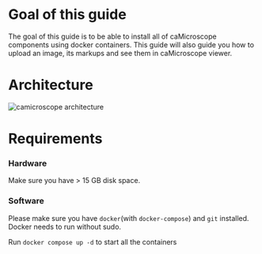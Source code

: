 # Goal of this guide

The goal of this guide is to be able to install all of caMicroscope components using docker containers. This guide will also guide you how to upload an image, its markups and see them in caMicroscope viewer. 

# Architecture
![camicroscope architecture](https://wiki.nci.nih.gov/download/attachments/325550279/caMicroscope-Architecture.png?version=1&modificationDate=1468862245000&api=v2)

# Requirements
### Hardware
Make sure you have > 15 GB disk space.

### Software
Please make sure you have `docker`(with `docker-compose`) and `git` installed. Docker needs to run without sudo.

Run `docker compose up -d` to start all the containers 
